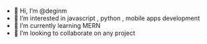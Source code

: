 - 👋 Hi, I’m @deginm
- 👀 I’m interested in javascript , python , mobile apps development
- 🌱 I’m currently learning MERN
- 💞️ I’m looking to collaborate on any project

<!---
deginm/deginm is a ✨ special ✨ repository because its `README.md` (this file) appears on your GitHub profile.
You can click the Preview link to take a look at your changes.
--->
